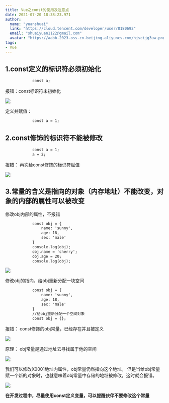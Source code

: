 ```yaml
---
title: Vue之const的使用及注意点
date: 2021-07-20 18:38:23.971
author:
  name: "yuanshuai"
  link: "https://cloud.tencent.com/developer/user/8180692"
  email: "shuaiyuan1122@gmail.com"
  avatar: "https://aabb-2023.oss-cn-beijing.aliyuncs.com/hjscijg3uw.png"
tags: 
- Vue
---
```


## 1.const定义的标识符必须初始化

```html
            const a;
```

报错：const标识符未初始化

![](https://hexobbblog.oss-cn-beijing.aliyuncs.com/images/vue/50.png)

定义并赋值：

```html
            const a = 1;
```

## 2.const修饰的标识符不能被修改

```html
            const a = 1;
            a = 2;
```

报错：
再次给const修饰的标识符赋值

![](https://hexobbblog.oss-cn-beijing.aliyuncs.com/images/vue/51.png)

## 3.常量的含义是指向的对象（内存地址）不能改变，对象的内部的属性可以被改变

修改obj内部的属性，不报错

```html
            const obj = {
                name: 'sunny',
                age: 18,
                sex: 'male'
            }
            console.log(obj);
            obj.name = 'cherry';
            obj.age = 20;
            console.log(obj);
```

![](https://hexobbblog.oss-cn-beijing.aliyuncs.com/images/vue/52.png)

修改obj的指向，给obj重新分配一块空间

```html
            const obj = {
                name: 'sunny',
                age: 18,
                sex: 'male'
            }
            //给obj重新分配一个空间对象
            const obj = {};
```

报错：
const修饰的obj常量，已经存在并且被定义

![](https://hexobbblog.oss-cn-beijing.aliyuncs.com/images/vue/53.png)

原理：
obj常量是通过地址去寻找属于他的空间

![](https://hexobbblog.oss-cn-beijing.aliyuncs.com/images/vue/54.png)

我们可以修改X0001地址内属性，obj常量仍然指向这个地址。
但是当给obj常量赋一个新的对象时，也就意味着obj常量中存储的地址被修改，这时就会报错。

![](https://hexobbblog.oss-cn-beijing.aliyuncs.com/images/vue/55.png)

**在开发过程中，尽量使用const定义变量，可以提醒伙伴不要修改这个常量**